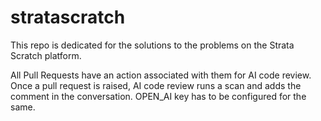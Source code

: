 # stratascratch
This repo is dedicated for the solutions to the problems on the Strata Scratch platform.

All Pull Requests have an action associated with them for AI code review. 
Once a pull request is raised, AI code review runs a scan and adds the comment in the conversation.
OPEN_AI key has to be configured for the same.
